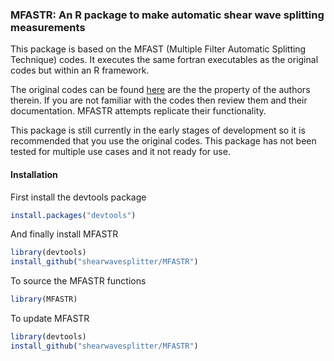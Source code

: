 ### MFASTR: An R package to make automatic shear wave splitting measurements

This package is based on the MFAST (Multiple Filter Automatic Splitting Technique) codes. It executes the same fortran executables as the original codes but within an R framework.

The original codes can be found [here](http://mfast-package.geo.vuw.ac.nz/) are the the property of the authors therein. If you are not familiar with the codes then review them and their documentation. MFASTR attempts replicate their functionality. 

This package is still currently in the early stages of development so it is recommended that you use the original codes. This package has not been tested for multiple use cases and it not ready for use.

#### Installation

First install the devtools package

```r
install.packages("devtools")
```

And finally install MFASTR

```r
library(devtools)
install_github("shearwavesplitter/MFASTR")
```

To source the MFASTR functions
```r
library(MFASTR)
```

To update MFASTR

```r
library(devtools)
install_github("shearwavesplitter/MFASTR")
```